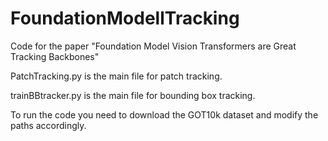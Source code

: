 # FoundationModellTracking
Code for the paper "Foundation Model Vision Transformers are Great Tracking Backbones"

PatchTracking.py is the main file for patch tracking. 

trainBBtracker.py is the main file for bounding box tracking.

To run the code you need to download the GOT10k dataset and modify the paths accordingly.